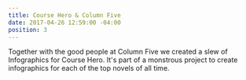 ```yaml
---
title: Course Hero & Column Five
date: 2017-04-26 12:59:00 -04:00
position: 3
---
```


Together with the good people at Column Five we created a slew of Infographics for Course Hero. It's part of a monstrous project to create infographics for each of the top novels of all time.  